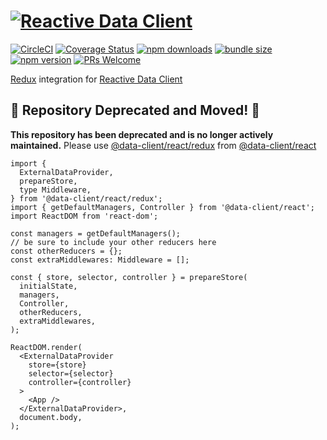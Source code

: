 # [![Reactive Data Client](./data_client_logo_and_text.svg?sanitize=true)](https://dataclient.io)

[![CircleCI](https://circleci.com/gh/reactive/data-client/tree/master.svg?style=shield)](https://circleci.com/gh/reactive/data-client)
[![Coverage Status](https://img.shields.io/codecov/c/gh/reactive/data-client/master.svg?style=flat-square)](https://app.codecov.io/gh/reactive/data-client?branch=master)
[![npm downloads](https://img.shields.io/npm/dm/@data-client/redux.svg?style=flat-square)](https://www.npmjs.com/package/@data-client/redux)
[![bundle size](https://img.shields.io/bundlephobia/minzip/@data-client/redux?style=flat-square)](https://bundlephobia.com/result?p=@data-client/redux)
[![npm version](https://img.shields.io/npm/v/@data-client/redux.svg?style=flat-square)](https://www.npmjs.com/package/@data-client/redux)
[![PRs Welcome](https://img.shields.io/badge/PRs-welcome-brightgreen.svg?style=flat-square)](http://makeapullrequest.com)

[Redux](https://redux.js.org/) integration for [Reactive Data Client](https://dataclient.io/)

## 🚨 Repository Deprecated and Moved! 🚨

**This repository has been deprecated and is no longer actively maintained.** Please use [@data-client/react/redux](https://dataclient.io/docs/guides/redux)
from [@data-client/react](https://www.npmjs.com/package/@data-client/react)

```tsx title="index.tsx"
import {
  ExternalDataProvider,
  prepareStore,
  type Middleware,
} from '@data-client/react/redux';
import { getDefaultManagers, Controller } from '@data-client/react';
import ReactDOM from 'react-dom';

const managers = getDefaultManagers();
// be sure to include your other reducers here
const otherReducers = {};
const extraMiddlewares: Middleware = [];

const { store, selector, controller } = prepareStore(
  initialState,
  managers,
  Controller,
  otherReducers,
  extraMiddlewares,
);

ReactDOM.render(
  <ExternalDataProvider
    store={store}
    selector={selector}
    controller={controller}
  >
    <App />
  </ExternalDataProvider>,
  document.body,
);
```